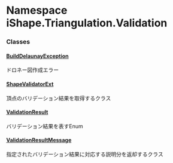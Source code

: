 # Namespace iShape.Triangulation.Validation
### Classes
#### [BuildDelaunayException](buildDelaunayException.md)
ドロネー図作成エラー
#### [ShapeValidatorExt](shapeValidatorExt.md)
頂点のバリデーション結果を取得するクラス
#### [ValidationResult](validationResult.md)
バリデーション結果を表すEnum
#### [ValidationResultMessage](validationResultMessage.md)
指定されたバリデーション結果に対応する説明分を返却するクラス
